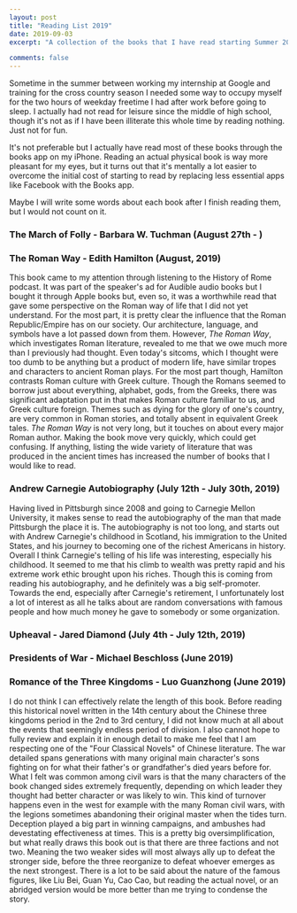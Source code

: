 ```yaml
---
layout: post
title: "Reading List 2019"
date: 2019-09-03
excerpt: "A collection of the books that I have read starting Summer 2019"

comments: false 
---
```


Sometime in the summer between working my internship at Google and training 
for the cross country season I needed some way to occupy myself for the two 
hours of weekday freetime I had after work before going to sleep. I 
actually had not read for leisure since the middle of high school, though 
it's not as if I have been illiterate this whole time by reading nothing. 
Just not for fun.

It's not preferable but I actually have read most of these books through
the books app on my iPhone. Reading an actual physical book is way more
pleasant for my eyes, but it turns out that it's mentally a lot easier
to overcome the initial cost of starting to read by replacing less
essential apps like Facebook with the Books app. 

Maybe I will write some words about each book after I finish reading them,
but I would not count on it. 

### The March of Folly - Barbara W. Tuchman (August 27th - )

### The Roman Way - Edith Hamilton (August, 2019)

This book came to my attention through listening to the History of
Rome podcast. It was part of the speaker's ad for Audible audio books
but I bought it through Apple books but, even so, it was a worthwhile 
read that gave some perspective on the Roman way of life that I did
not yet understand. For the most part, it is pretty clear the influence
that the Roman Republic/Empire has on our society. Our architecture, 
language, and symbols have a lot passed down from them. However, 
*The Roman Way*, which investigates Roman literature, revealed to me that we
owe much more than I previously had thought. Even today's sitcoms, which
I thought were too dumb to be anything but a product of modern life, have
similar tropes and characters to ancient Roman plays. For the most part
though, Hamilton contrasts Roman culture with Greek culture. Though
the Romans seemed to borrow just about everything, alphabet, gods, from 
the Greeks, there was significant adaptation put in that makes Roman
culture familiar to us, and Greek culture foreign. Themes such as dying
for the glory of one's country, are very common in Roman stories, and
totally absent in equivalent Greek tales. *The Roman Way* is not very
long, but it touches on about every major Roman author. Making the book
move very quickly, which could get confusing. If anything, listing
the wide variety of literature that was produced in the ancient times
has increased the number of books that I would like to read. 

### Andrew Carnegie Autobiography (July 12th - July 30th, 2019)

Having lived in Pittsburgh since 2008 and going to Carnegie Mellon
University, it makes sense to read the autobiography of the man that
made Pittsburgh the place it is. The autobiography is not too long, 
and starts out with Andrew Carnegie's childhood in Scotland, his 
immigration to the United States, and his journey to becoming one of 
the richest Americans in history. Overall I think Carnegie's telling 
of his life was interesting, especially his childhood. It seemed
to me that his climb to wealth was pretty rapid and his extreme work ethic 
brought upon his riches. Though this is coming from reading his 
autobiography, and he definitely was a big self-promoter. Towards the end, 
especially after Carnegie's retirement, I
unfortunately lost a lot of interest as all he talks about are random
conversations with famous people and how much money he gave to somebody or
some organization.  

### Upheaval - Jared Diamond (July 4th - July 12th, 2019)

### Presidents of War - Michael Beschloss (June 2019)

### Romance of the Three Kingdoms - Luo Guanzhong (June 2019)

I do not think I can effectively relate the length of this book. Before
reading this historical novel written in the 14th century about the
Chinese three kingdoms period in the 2nd to 3rd century, 
I did not know much at all about the events that seemingly endless
period of division. I also cannot hope to fully review and explain it
in enough detail to make me feel that I am respecting one of the "Four
Classical Novels" of Chinese literature. The war detailed spans generations
with many original main character's sons fighting on for what their
father's or grandfather's died years before for. What I felt was common
among civil wars is that the many characters of the book changed sides 
extremely frequently, depending on which leader they thought had better
character or was likely to win. This kind of turnover happens even in
the west for example with the many Roman civil wars, with the legions
sometimes abandoning their original master when the tides turn. Deception 
played a big part in winning campaigns, and ambushes had devestating effectiveness at times. This is a pretty big oversimplification, but what really 
draws this book out is that there are three factions and not two. Meaning 
the two weaker sides will most always ally up to defeat the stronger side,
before the three reorganize to defeat whoever emerges as the next 
strongest. There is a lot to be said about the nature of the famous figures,
like Liu Bei, Guan Yu, Cao Cao, but reading the actual novel, or an
abridged version would be more better than me trying to condense 
the story. 
